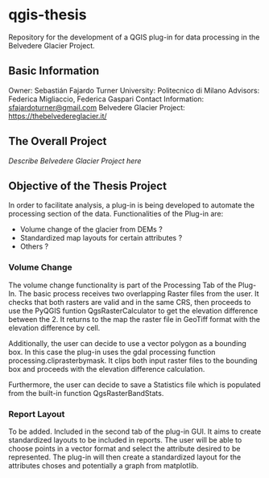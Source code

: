 # qgis-thesis
Repository for the development of a QGIS plug-in for data processing in the Belvedere Glacier Project.

## Basic Information
Owner: Sebastián Fajardo Turner
University: Politecnico di Milano
Advisors: Federica Migliaccio, Federica Gaspari
Contact Information: sfajardoturner@gmail.com
Belvedere Glacier Project: https://thebelvedereglacier.it/

## The Overall Project
*Describe Belvedere Glacier Project here*

## Objective of the Thesis Project
In order to facilitate  analysis, a plug-in is being developed to automate the processing section of the data. Functionalities of the Plug-in are:

- Volume change of the glacier from DEMs ?
- Standardized map layouts for certain attributes ?
- Others ?

### Volume Change
The volume change functionality is part of the Processing Tab of the Plug-In. The basic process receives two overlapping Raster files from the user. It checks that both rasters are valid and in the same CRS, then proceeds to use the PyQGIS funtion QgsRasterCalculator to get the elevation difference between the 2. It returns to the map the raster file in GeoTiff format with the elevation difference by cell.

Additionally, the user can decide to use a vector polygon as a bounding box. In this case the plug-in uses the gdal processing function processing.cliprasterbymask. It clips both input raster files to the bounding box and proceeds with the elevation difference calculation.

Furthermore, the user can decide to save a Statistics file which is populated from the built-in function QgsRasterBandStats.

### Report Layout
To be added. Included in the second tab of the plug-in GUI. It aims to create standardized layouts to be included in reports. The user will be able to choose points in a vector format and select the attribute desired to be represented. The plug-in will then create a standardized layout for the attributes choses and potentially a graph from matplotlib.


